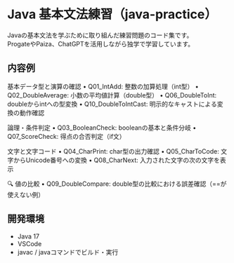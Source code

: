 # Java 基本文法練習（java-practice）

Javaの基本文法を学ぶために取り組んだ練習問題のコード集です。  
ProgateやPaiza、ChatGPTを活用しながら独学で学習しています。

## 内容例

基本データ型と演算の確認
	•	Q01_IntAdd: 整数の加算処理（int型）
	•	Q02_DoubleAverage: 小数の平均値計算（double型）
	•	Q06_DoubleToInt: doubleからintへの型変換
	•	Q10_DoubleToIntCast: 明示的なキャストによる変換の動作確認

論理・条件判定
	•	Q03_BooleanCheck: booleanの基本と条件分岐
	•	Q07_ScoreCheck: 得点の合否判定（if文）

文字と文字コード
	•	Q04_CharPrint: char型の出力確認
	•	Q05_CharToCode: 文字からUnicode番号への変換
	•	Q08_CharNext: 入力された文字の次の文字を表示

🔍 値の比較
	•	Q09_DoubleCompare: double型の比較における誤差確認（==が使えない例）

## 開発環境

- Java 17
- VSCode
- javac / javaコマンドでビルド・実行
